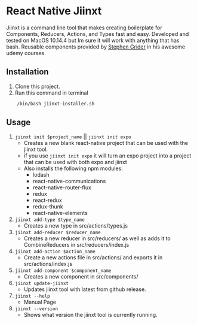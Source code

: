 # React Native Jiinxt
Jiinxt is a command line tool that makes creating boilerplate for Components, Reducers, Actions, and Types fast and easy. Developed and tested on MacOS 10.14.4 but Im sure it will work with anything that has bash. Reusable components provided by [Stephen Grider](https://github.com/StephenGrider) in his awesome udemy courses.

## Installation
1. Clone this project.
2. Run this command in terminal
```sh
    /bin/bash jiinxt-installer.sh
 ```
  
## Usage
1. `jiinxt init $project_name` || `jiinxt init expo` 
   * Creates a new blank react-native project that can be used with the jiinxt tool. 
   * if you use `jiinxt init expo` it will turn an expo project into a project that can be used with both expo and jiinxt
   * Also installs the following npm modules:
       * lodash
       * react-native-communications
       * react-native-router-flux
       * redux
       * react-redux
       * redux-thunk 
       * react-native-elements
1. `jiinxt add-type $type_name`
   * Creates a new type in src/actions/types.js
1. `jiinxt add-reducer $reducer_name`
   * Creates a new reducer in src/reducers/ as well as adds it to CombineReducers in src/reducers/index.js
1. `jiinxt add-action $action_name`
   * Create a new actions file in src/actions/ and exports it in src/actions/index.js
1. `jiinxt add-component $component_name`
   * Creates a new component in src/components/ 
1. `jiinxt update-jiinxt`
   * Updates jiinxt tool with latest from github release.
1. `jiinxt --help`
   * Manual Page
1. `jiinxt --version`
   * Shows what version the jiinxt tool is currently running.